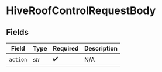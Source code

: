 # HiveRoofControlRequestBody


## Fields

| Field              | Type               | Required           | Description        |
| ------------------ | ------------------ | ------------------ | ------------------ |
| `action`           | *str*              | :heavy_check_mark: | N/A                |